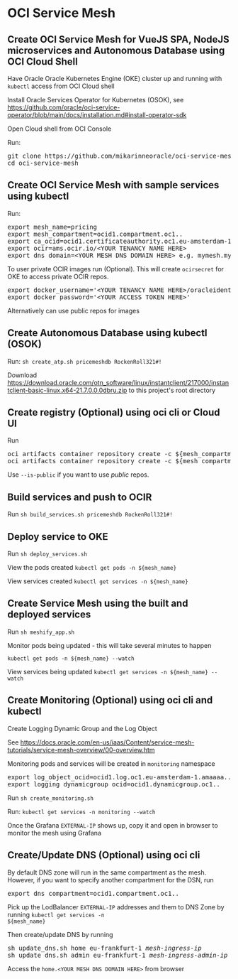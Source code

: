 # OCI Service Mesh

## Create OCI Service Mesh for VueJS SPA, NodeJS microservices and Autonomous Database using OCI Cloud Shell

Have Oracle Oracle Kubernetes Engine (OKE) cluster up and running with <code>kubectl</code> access from OCI Cloud shell

<p>
Install Oracle Services Operator for Kubernetes (OSOK), see <a href="https://github.com/oracle/oci-service-operator/blob/main/docs/installation.md#install-operator-sdk">
https://github.com/oracle/oci-service-operator/blob/main/docs/installation.md#install-operator-sdk</a>

<p>
Open Cloud shell from OCI Console
    
<p>
Run: 
<pre>
git clone https://github.com/mikarinneoracle/oci-service-mesh.git
cd oci-service-mesh
</pre>

## Create OCI Service Mesh with sample services using kubectl

Run:
<pre>
export mesh_name=pricing
export mesh_compartment=ocid1.compartment.oc1..
export ca_ocid=ocid1.certificateauthority.oc1.eu-amsterdam-1.amaaaa...
export ocir=ams.ocir.io/&lt;YOUR TENANCY NAME HERE&gt;
export dns_domain=&lt;YOUR MESH DNS DOMAIN HERE&gt; e.g. mymesh.mysite.com
</pre>

<p>
To user private OCIR images run (Optional). This will create <code>ocirsecret</code> for OKE to access private OCIR repos.
<pre>
export docker_username='&lt;YOUR TENANCY NAME HERE&gt;/oracleidentitycloudservice/&lt;YOUR USER NAME HERE&gt;'
export docker_password='&lt;YOUR ACCESS TOKEN HERE&gt;'
</pre>
<p>
Alternatively can use public repos for images 
    
## Create Autonomous Database using kubectl (OSOK)

Run: <code>sh create_atp.sh pricemeshdb RockenRoll321#!</code>

<p>
Download <a href="https://download.oracle.com/otn_software/linux/instantclient/217000/instantclient-basic-linux.x64-21.7.0.0.0dbru.zip">https://download.oracle.com/otn_software/linux/instantclient/217000/instantclient-basic-linux.x64-21.7.0.0.0dbru.zip</a> to this project's root directory

## Create registry (Optional) using oci cli or Cloud UI

Run
<pre>
oci artifacts container repository create -c ${mesh_compartment} --display-name ${mesh_name}-homesvc
oci artifacts container repository create -c ${mesh_compartment} --display-name ${mesh_name}-pricesvc
</pre>

<p>
Use <code>--is-public</code> if you want to use <i>public</i> repos.

## Build services and push to OCIR

Run <code>sh build_services.sh pricemeshdb RockenRoll321#!</code>

## Deploy service to OKE

Run <code>sh deploy_services.sh</code>

<p>
View the pods created <code>kubectl get pods -n ${mesh_name}</code>
   
<p>
View services created <code>kubectl get services -n ${mesh_name}</code>

## Create Service Mesh using the built and deployed services

Run <code>sh meshify_app.sh</code>

<p>
Monitor pods being updated - this will take several minutes to happen
<p>
<code>kubectl get pods -n ${mesh_name} --watch</code>
   
<p>
View services being updated <code>kubectl get services -n ${mesh_name} --watch</code>

## Create Monitoring (Optional) using oci cli and kubectl
Create Logging Dynamic Group and the Log Object
<p>
See <a href="https://docs.oracle.com/en-us/iaas/Content/service-mesh-tutorials/service-mesh-overview/00-overview.htm">https://docs.oracle.com/en-us/iaas/Content/service-mesh-tutorials/service-mesh-overview/00-overview.htm</a>
<p>
Monitoring pods and services will be created in <code>monitoring</code> namespace

<p>
<pre>
export log_object_ocid=ocid1.log.oc1.eu-amsterdam-1.amaaaa.....
export logging_dynamicgroup_ocid=ocid1.dynamicgroup.oc1..
</pre>

Run <code>sh create_monitoring.sh</code>

<p>
Run: <code>kubectl get services -n monitoring --watch</code>
<p>
Once the Grafana <code>EXTERNAL-IP</code> shows up, copy it and open in browser to monitor the mesh using Grafana

## Create/Update DNS (Optional) using oci cli

By default DNS zone will run in the same compartment as the mesh. However, if you want to specify another compartment for the DSN, run
<pre>
export dns_compartment=ocid1.compartment.oc1..
</pre>

<p>

Pick up the LodBalancer <code>EXTERNAL-IP</code> addresses and them to DNS Zone by running
<code>kubectl get services -n ${mesh_name}</code>

<p>
Then create/update DNS by running
<pre>
sh update_dns.sh home eu-frankfurt-1 <i>mesh-ingress-ip</i>
sh update_dns.sh admin eu-frankfurt-1 <i>mesh-ingress-admin-ip</i>
</pre>

<p>
Access the <code>home.&lt;YOUR MESH DNS DOMAIN HERE&gt;</code> from browser
